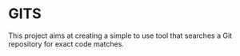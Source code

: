 # GITS

This project aims at creating a simple to use tool that searches a Git repository for exact code matches.
